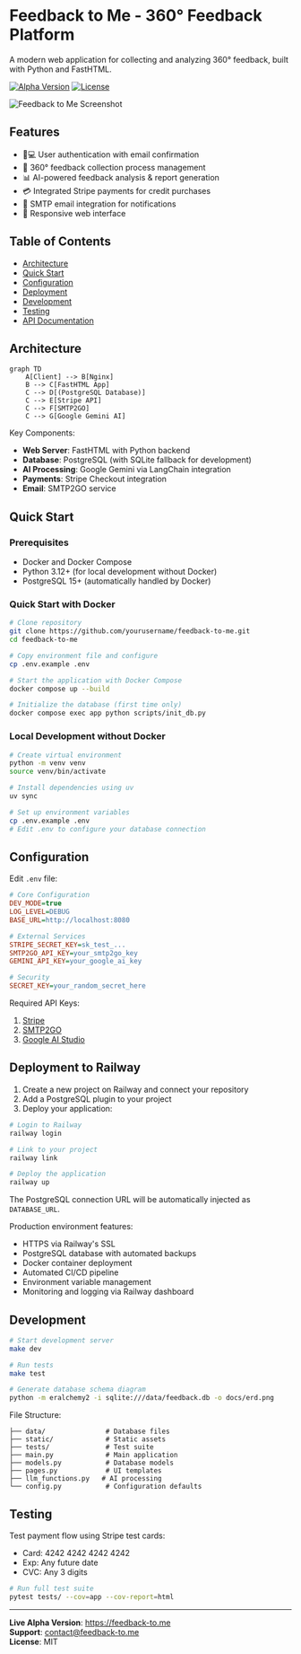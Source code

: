 # Feedback to Me - 360° Feedback Platform

A modern web application for collecting and analyzing 360° feedback, built with Python and FastHTML.

[![Alpha Version](https://img.shields.io/badge/version-0.9.0_alpha-orange)](https://feedback-to.me)
[![License](https://img.shields.io/badge/license-MIT-blue)](LICENSE)

![Feedback to Me Screenshot](https://feedback-to.me/static/screenshot.png)

## Features

- 🧑💻 User authentication with email confirmation
- 🔄 360° feedback collection process management
- 📊 AI-powered feedback analysis & report generation
- 💳 Integrated Stripe payments for credit purchases
- 📧 SMTP email integration for notifications
- 📱 Responsive web interface

## Table of Contents
- [Architecture](#architecture)
- [Quick Start](#quick-start)
- [Configuration](#configuration)
- [Deployment](#deployment)
- [Development](#development)
- [Testing](#testing)
- [API Documentation](#api-documentation)

## Architecture

```mermaid
graph TD
    A[Client] --> B[Nginx]
    B --> C[FastHTML App]
    C --> D[(PostgreSQL Database)]
    C --> E[Stripe API]
    C --> F[SMTP2GO]
    C --> G[Google Gemini AI]
```

Key Components:
- **Web Server**: FastHTML with Python backend
- **Database**: PostgreSQL (with SQLite fallback for development)
- **AI Processing**: Google Gemini via LangChain integration
- **Payments**: Stripe Checkout integration
- **Email**: SMTP2GO service

## Quick Start

### Prerequisites
- Docker and Docker Compose
- Python 3.12+ (for local development without Docker)
- PostgreSQL 15+ (automatically handled by Docker)

### Quick Start with Docker

```bash
# Clone repository
git clone https://github.com/yourusername/feedback-to-me.git
cd feedback-to-me

# Copy environment file and configure
cp .env.example .env

# Start the application with Docker Compose
docker compose up --build

# Initialize the database (first time only)
docker compose exec app python scripts/init_db.py
```

### Local Development without Docker

```bash
# Create virtual environment
python -m venv venv
source venv/bin/activate

# Install dependencies using uv
uv sync

# Set up environment variables
cp .env.example .env
# Edit .env to configure your database connection
```

## Configuration

Edit `.env` file:

```ini
# Core Configuration
DEV_MODE=true
LOG_LEVEL=DEBUG
BASE_URL=http://localhost:8080

# External Services
STRIPE_SECRET_KEY=sk_test_...
SMTP2GO_API_KEY=your_smtp2go_key
GEMINI_API_KEY=your_google_ai_key

# Security
SECRET_KEY=your_random_secret_here
```

Required API Keys:
1. [Stripe](https://dashboard.stripe.com/test/apikeys)
2. [SMTP2GO](https://www.smtp2go.com/settings/api/)
3. [Google AI Studio](https://makersuite.google.com/)

## Deployment to Railway

1. Create a new project on Railway and connect your repository
2. Add a PostgreSQL plugin to your project
3. Deploy your application:

```bash
# Login to Railway
railway login

# Link to your project
railway link

# Deploy the application
railway up
```

The PostgreSQL connection URL will be automatically injected as `DATABASE_URL`.

Production environment features:
- HTTPS via Railway's SSL
- PostgreSQL database with automated backups
- Docker container deployment
- Automated CI/CD pipeline
- Environment variable management
- Monitoring and logging via Railway dashboard

## Development

```bash
# Start development server
make dev

# Run tests
make test

# Generate database schema diagram
python -m eralchemy2 -i sqlite:///data/feedback.db -o docs/erd.png
```

File Structure:
```
├── data/               # Database files
├── static/             # Static assets
├── tests/              # Test suite
├── main.py             # Main application
├── models.py           # Database models
├── pages.py            # UI templates
├── llm_functions.py   # AI processing
└── config.py           # Configuration defaults
```

## Testing

Test payment flow using Stripe test cards:
- Card: 4242 4242 4242 4242
- Exp: Any future date
- CVC: Any 3 digits

```bash
# Run full test suite
pytest tests/ --cov=app --cov-report=html
```
---

**Live Alpha Version**: https://feedback-to.me  
**Support**: contact@feedback-to.me  
**License**: MIT
